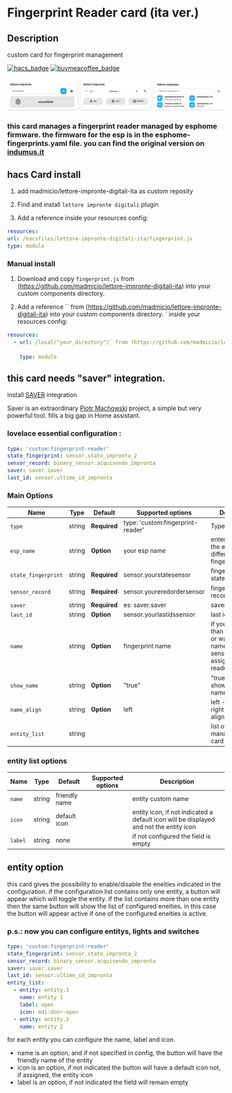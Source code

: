 
# Fingerprint Reader card (ita ver.)

## Description
custom card for fingerprint management



[![hacs_badge](https://img.shields.io/badge/HACS-Custom-41BDF5.svg)](https://github.com/hacs/integration)
[![buymeacoffee_badge](https://img.shields.io/badge/Donate-buymeacoffe-ff813f?style=flat)](https://www.buymeacoffee.com/madmicio)

![all](example/fingerprint.jpg)

### this card manages a fingerprint reader managed by esphome firmware. the firmware for the esp is in the esphome-fingerprints.yaml file. you can find the original version on  [indumus.it](https://indomus.it/progetti/integrare-un-lettore-di-impronte-digitali-a-home-assistant-via-nodemcu-ed-esphome/)

## hacs Card install
1. add madmicio/lettore-impronte-digitali-ita as custom reposity

2. Find and install `lettore impronte digitali` plugin

3. Add a reference  inside your resources config:

  ```yaml
resources:
url: /hacsfiles/lettore-impronte-digitali-ita/fingerprint.js
type: module
```


### Manual install

1. Download and copy `fingerprint.js` from (https://github.com/madmicio/lettore-impronte-digitali-ita) into your custom components  directory.

2. Add a reference `` from (https://github.com/madmicio/lettore-impronte-digitali-ita) into your custom components  directory.
` inside your resources config:

  ```yaml
  resources:
    - url: /local/"your_directory"/` from (https://github.com/madmicio/lettore-impronte-digitali-ita) into your custom components  directory.

      type: module
  ```
  
## this card needs "saver" integration.
install [SAVER](https://github.com/PiotrMachowski/Home-Assistant-custom-components-Saver) integration

Saver is an extraordinary [Piotr Machowski](https://github.com/PiotrMachowski) project, a simple but very powerful tool.
fills a big gap in Home assistant.


### lovelace essential configuration :
```yaml
type: 'custom:fingerprint-reader'
state_fingerprint: sensor.stato_impronta_2
sensor_record: binary_sensor.acquisendo_impronta
saver: saver.saver
last_id: sensor.ultimo_id_impronta
```

### Main Options
| Name | Type | Default | Supported options | Description |
| -------------- | ----------- | ------------ | ------------------------------------------------ | --------------------------------------------------------------------------------------------------------------------------------------------------------------------------------------------------------------------------------------------------------------------------------------------------------------------------------------------- |
| `type` | string | **Required** | type: 'custom:fingerprint-reader' | Type of the card |
| `esp_name` | string | **Option** | your esp name | enter the name of the esp if different from: fingerprint_reader |
| `state_fingerprint` | string | **Required** | sensor.yourstatesensor | fingerprint sensor state |
| `sensor_record` | string | **Required** | sensor.youreredordersensor  | fingerprint recorder state |
| `saver` | string | **Required** | es: saver.saver  | saver component |
| `last_id` | string | **Option**  | sensor.yourlastidssensor | last id sensor |
| `name` | string | **Option**  | fingerprint name | if you have more than one sensor or want to give a name to the sensor you can assign it to the reader |
| `show_name` | string | **Option**  | "true" | "true" or "false" show/hide reader name |
| `name_align` | string | **Option**  | left| left - center - right name alignment |
| `entity_list` | string |  |  | list of eneities to manage in the card|

### entity list options
| Name | Type | Default | Supported options | Description |
| -------------- | ----------- | ------------ | ------------------------------------------------ | --------------------------------------------------------------------------------------------------------------------------------------------------------------------------------------------------------------------------------------------------------------------------------------------------------------------------------------------- |
| `name` | string | friendly name |  | entity custom name |
| `icon` | string | default icon  |  | entity icon, if not indicated a default icon will be displayed and not the entity icon |
| `label` | string | none |  | if not configured the field is empty |


## entity option

this card gives the possibility to enable/disable the eneities indicated in the configuration.
if the configuration list contains only one entity, a button will appear which will toggle the entity. if the list contains more than one entity then the same button will show the list of configured eneities.
in this case the button will appear active if one of the configured eneities is active.

### p.s.: now you can configure entitys, lights and switches

```yaml
type: 'custom:fingerprint-reader'
state_fingerprint: sensor.stato_impronta_2
sensor_record: binary_sensor.acquisendo_impronta
saver: saver.saver
last_id: sensor.ultimo_id_impronta
entity_list:
  - entity: entity.1
    name: entity 1
    label: open
    icon: mdi:door-open
  - entity: entity.2
    name: entity 2
```

for each entity you can configure the name, label and icon.
 - name is an option, and if not specified in config, the button will have the friendly name of the entity
 - icon is an option, if not indicated the button will have a default icon not, if assigned, the entity icon
 - label is an option, if not indicated the field will remain empty
